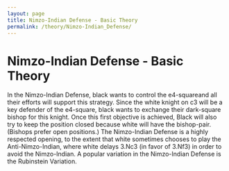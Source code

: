 ```yaml
---
layout: page
title: Nimzo-Indian Defense - Basic Theory
permalink: /theory/Nimzo-Indian_Defense/
---
```


# Nimzo-Indian Defense - Basic Theory

In the Nimzo-Indian Defense, black wants to control the e4-squareand all their efforts will support this strategy. Since the white knight on c3 will be a key defender of the e4-square, black wants to exchange their dark-square bishop for this knight. Once this first objective is achieved, Black will also try to keep the position closed because white will have the bishop-pair. (Bishops prefer open positions.)
The Nimzo-Indian Defense is a highly respected opening, to the extent that white sometimes chooses to play the Anti-Nimzo-Indian, where white delays 3.Nc3 (in favor of 3.Nf3) in order to avoid the Nimzo-Indian.
A popular variation in the Nimzo-Indian Defense is the Rubinstein Variation.
